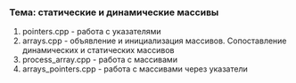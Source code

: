 ### Тема: статические и динамические массивы 

1. pointers.cpp - работа с указателями
2. arrays.cpp - объявление и инициализация массивов. Сопоставление  динамических и статических массивов
3. process_array.cpp - работа с массивами
4. arrays_pointers.cpp - работа с массивами через указатели
